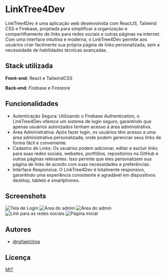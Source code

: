 # LinkTree4Dev

LinkTree4Dev é uma aplicação web desenvolvida com ReactJS, Tailwind CSS e Firebase, projetada para simplificar a organização e compartilhamento de links para redes sociais e outras páginas na internet. Com uma interface intuitiva e moderna, o LinkTree4Dev permite aos usuários criar facilmente sua própria página de links personalizada, sem a necessidade de habilidades técnicas avançadas.

## Stack utilizada

**Front-end:** React e TailwindCSS

**Back-end:** Firebase e Firestore

## Funcionalidades

- Autenticação Segura: Utilizando o Firebase Authentication, o LinkTree4Dev oferece um sistema de login seguro, garantindo que apenas usuários autorizados tenham acesso à área administrativa.
- Área Administrativa: Após fazer login, os usuários têm acesso a uma área administrativa personalizada, onde podem gerenciar seus links de forma fácil e conveniente.
- Cadastro de Links: Os usuários podem adicionar, editar e excluir links para suas redes sociais, websites, portfólios, repositórios no GitHub e outras páginas relevantes. Isso permite que eles personalizem sua página de links de acordo com suas necessidades e preferências.
- Interface Responsiva: O LinkTree4Dev é totalmente responsivo, garantindo uma experiência consistente e agradável em dispositivos desktop, tablets e smartphones.

## Screenshots

![Tela de Login](https://drive.google.com/uc?export=view&id=1tQF6p8KoDdfE5a31uvM83DmwT0rqrizN)
![Área do admin](https://drive.google.com/uc?export=view&id=1MHBlmVSDjVkjBDJpwcDYpC4KNaXt5-PA)
![Área do admin](https://drive.google.com/uc?export=view&id=1Andoflu3NXsM2-FGra2XI2QOq6eDLqtt)
![Link para as redes sociais](https://drive.google.com/uc?export=view&id=10NWFduvA_lzXsZPJGUupLhTz43uJGhdW)
![Página inicial](https://drive.google.com/uc?export=view&id=1cItuXKt08P2_MNRwloSDjTQmHoiZI8Ox)

## Autores

- [@rafaelclima](https://www.github.com/rafaelclima)

## Licença

[MIT](https://choosealicense.com/licenses/mit/)
